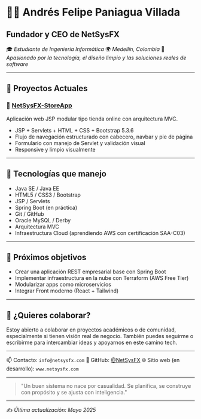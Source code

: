 # 👨‍💻 Andrés Felipe Paniagua Villada

## Fundador y CEO de NetSysFX

🎓 *Estudiante de Ingeniería Informática*
🌍 *Medellín, Colombia*
🚀 *Apasionado por la tecnología, el diseño limpio y las soluciones reales de software*

---

## 🚧 Proyectos Actuales

### 🛒 [NetSysFX-StoreApp](https://github.com/NetSysFX/NetSysFX-StoreApp)

Aplicación web JSP modular tipo tienda online con arquitectura MVC.

* JSP + Servlets + HTML + CSS + Bootstrap 5.3.6
* Flujo de navegación estructurado con cabecero, navbar y pie de página
* Formulario con manejo de Servlet y validación visual
* Responsive y limpio visualmente

---

## 🧰 Tecnologías que manejo

* Java SE / Java EE
* HTML5 / CSS3 / Bootstrap
* JSP / Servlets
* Spring Boot (en práctica)
* Git / GitHub
* Oracle MySQL / Derby
* Arquitectura MVC
* Infraestructura Cloud (aprendiendo AWS con certificación SAA-C03)

---

## 📌 Próximos objetivos

* Crear una aplicación REST empresarial base con Spring Boot
* Implementar infraestructura en la nube con Terraform (AWS Free Tier)
* Modularizar apps como microservicios
* Integrar Front moderno (React + Tailwind)

---

## 🤝 ¿Quieres colaborar?

Estoy abierto a colaborar en proyectos académicos o de comunidad, especialmente si tienen visión real de negocio. También puedes seguirme o escribirme para intercambiar ideas y apoyarnos en este camino tech.

---

📫 Contacto: `info@netsysfx.com`
🔗 GitHub: [@NetSysFX](https://github.com/NetSysFX)
🌐 Sitio web (en desarrollo): `www.netsysfx.com`

---

> "Un buen sistema no nace por casualidad. Se planifica, se construye con propósito y se ajusta con inteligencia."

---

✍️ *Última actualización: Mayo 2025*
